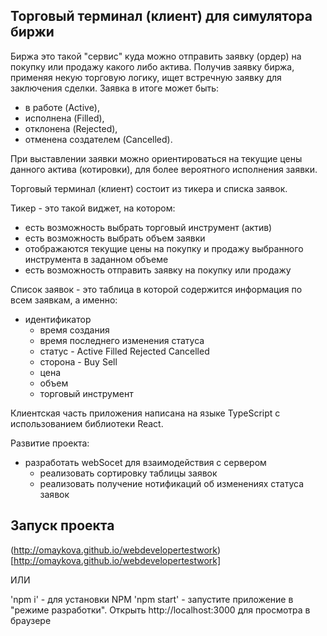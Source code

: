 ## Торговый терминал (клиент) для симулятора биржи

Биржа это такой "сервис" куда можно отправить заявку (ордер) на покупку или продажу какого либо актива. Получив заявку биржа, применяя некую торговую логику, ищет встречную заявку для заключения сделки. 
Заявка в итоге может быть:
 * в работе (Active),
 * исполнена (Filled), 
 * отклонена (Rejected),
 * отменена создателем (Cancelled).

При выставлении заявки можно ориентироваться на текущие цены данного актива (котировки), для более вероятного исполнения заявки.

Торговый терминал (клиент) состоит из тикера и списка заявок.

Тикер - это такой виджет, на котором:
  * есть возможность выбрать торговый инструмент (актив)
  * есть возможность выбрать объем заявки
  * отображаются текущие цены на покупку и продажу выбранного инструмента в заданном объеме
  * есть возможность отправить заявку на покупку или продажу

Список заявок - это таблица в которой содержится информация по всем заявкам, а именно:
  * идентификатор
	* время создания
	* время последнего изменения статуса
	* статус - Active Filled Rejected Cancelled
	* сторона - Buy Sell
	* цена
	* объем
	* торговый инструмент

Клиентская часть приложения написана на языке TypeScript с использованием библиотеки React.

Развитие проекта:
  * разработать webSocet для взаимодействия с сервером
	* реализовать сортировку таблицы заявок
	* реализовать получение нотификаций об изменениях статуса заявок

## Запуск проекта

(http://omaykova.github.io/webdevelopertestwork)[http://omaykova.github.io/webdevelopertestwork]

ИЛИ

'npm i' - для установки NPM
'npm start' - запустите приложение в "режиме разработки". Открыть http://localhost:3000 для просмотра в браузере